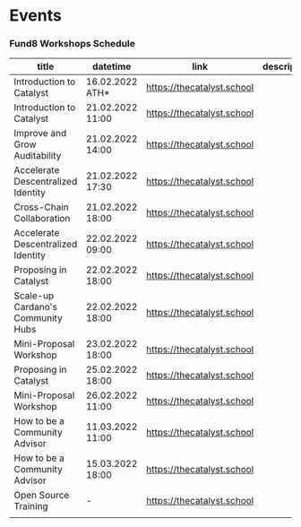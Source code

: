 # Events

### Fund8 Workshops Schedule

| title                              | datetime          | link                       | description | short\_title | special |
| ---------------------------------- | ----------------- | -------------------------- | ----------- | ------------ | ------- |
| Introduction to Catalyst           | 16.02.2022 ATH\*  | https://thecatalyst.school |             | SWARM        |         |
| Introduction to Catalyst           | 21.02.2022 11:00  | https://thecatalyst.school |             | SCHOOL       |         |
| Improve and Grow Auditability      | 21.02.2022 14:00  | https://thecatalyst.school |             |              |         |
| Accelerate Descentralized Identity | 21.02.2022 17:30  | https://thecatalyst.school |             |              |         |
| Cross-Chain Collaboration          | 21.02.2022 18:00  | https://thecatalyst.school |             |              |         |
| Accelerate Descentralized Identity | 22.02.2022 09:00  | https://thecatalyst.school |             |              |         |
| Proposing in Catalyst              | 22.02.2022 18:00  | https://thecatalyst.school |             | CLIMATE      |         |
| Scale-up Cardano's Community Hubs  | 22.02.2022 18:00  | https://thecatalyst.school |             |              |         |
| Mini-Proposal Workshop             | 23.02.2022 18:00  | https://thecatalyst.school |             |              |         |
| Proposing in Catalyst              | 25.02.2022 18:00  | https://thecatalyst.school |             | ALLO         | yes     |
| Mini-Proposal Workshop             | 26.02.2022 11:00  | https://thecatalyst.school |             |              |         |
| How to be a Community Advisor      | 11.03.2022 11:00  | https://thecatalyst.school |             |              |         |
| How to be a Community Advisor      | 15.03.2022 18:00  | https://thecatalyst.school |             |              |         |
| Open Source Training               | -                 | https://thecatalyst.school |             |              |         |
|                                    |                   |                            |             |              |         |
